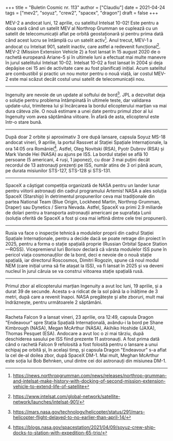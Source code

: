 +++
title = "Buletin Cosmic nr. 113"
author = ["Claudiu"]
date = 2021-04-24
tags = ["mev2", "soyuz", "crew2", "spacex", "dragon"]
draft = false
+++

MEV-2 a andocat luni, 12 aprilie, cu satelitul Intelsat 10-02! Este pentru a doua oară când un satelit MEV al Northrop Grumman se cuplează cu un satelit de telecomunicații aflat pe orbită geostaționară și pentru prima dată când acest lucru se întâmplă cu un satelit activ[^fn:1]. Anul trecut, MEV-1 a andocat cu Intelsat 901, satelit inactiv, care astfel a redevenit funcțional[^fn:2]. MEV-2 (Mission Extension Vehicle 2) a fost lansat în 15 august 2020 de o rachetă europeană Ariane-5 și în ultimele luni a efectuat mai multe manevre în jurul satelitului Intelsat 10-02. Intelsat 10-02 a fost lansat în 2004 și deja depășise cei 15 ani de activitate care au fost planificați inițial. Acum satelitul are combustibil și practic un nou motor pentru o nouă viață, iar costul MEV-2 este mai scăzut decât costul unui satelit de telecomunicații nou.

---

Ingenuity are nevoie de un update al softului de bord[^fn:3]. JPL a dezvoltat deja o soluție pentru problema întâmpinată în ultimele teste, dar validarea update-ului, trimiterea lui și încărcarea la bordul elicopterului marțian va mai dura câteva zile. O nouă estimare a unei date pentru primul zbor al lui Ingenuity vom avea săptămâna viitoare. În afară de asta, elicopterul este într-o stare bună.

---

După doar 2 orbite și aproximativ 3 ore după lansare, capsula Soyuz MS-18 andocat vineri, 9 aprilie, la portul Rassvet al Stației Spațiale Internaționale, la ora 14:05 ora României[^fn:4]. Astfel, Oleg Novitski (RSA), Pyotr Dubrov (RSA) și Mark Vande Hei (NASA) au ajuns pe ISS. La bordul stației se află 10 persoane (5 americani, 4 ruși, 1 japonez), cu doar 3 mai puțini decât recordul de 13 astronauți prezenți pe ISS, număr atins de 3 ori până acum, pe durata misiunilor STS-127, STS-128 și STS-131.

---

SpaceX a câștigat competiția organizată de NASA pentru un lander lunar pentru viitorii astronauți din cadrul programului Artemis! NASA a ales soluția SpaceX (Starship) în detrimentul propunerilor ceva mai tradiționale din partea National Team (Blue Origin, Lockheed Martin, Northrop Grumman, Draper) sau Dynetics / Sierra Nevada. Astfel, SpaceX va primi 2.9 miliarde de dolari pentru a transporta astronauții americani pe suprafața Lunii (soluția oferită de SpaceX a fost și cea mai ieftină dintre cele trei propuneri).

---

Rusia va face o inspecție tehnică a modulelor proprii din cadrul Stației Spațiale Internaționale, pentru a decide dacă se poate retrage din proiect în 2025, pentru a forma o stație spațială proprie (Russian Orbital Space Station —ROSS). Vicepremierul Iuri Borisov declară că vârsta modulelor ISS pune în pericol viața cosmonauților de la bord, deci e nevoie de o nouă stație spațială, iar directorul Roscosmos, Dimitri Rogozin, spune că noul modul NEM (care inițial urma să fie atașat la ISS), va fi lansat în 2025 și va deveni nucleul în jurul căruia se va construi viitoarea stație spațială rusă.

---

Primul zbor al elicopterului marțian Ingenuity a avut loc luni, 19 aprilie, și a durat 39 de secunde. Acesta s-a ridicat de la sol până la o înălțime de 3 metri, după care a revenit înapoi. NASA pregătește și alte zboruri, mult mai îndrăznește, pentru următoarele 2 săptămâni.

---

Racheta Falcon 9 a lansat vineri, 23 aprilie, ora 12:49, capsula Dragon "Endeavour" spre Stația Spațială Internațională, avându-i la bord pe Shane Kimbrough (NASA), Megan McArthur (NASA), Akihiko Hoshide (JAXA), Thomas Pesquet (ESA). Andocare a avut loc o zi mai târziu, după deschiderea sasului pe ISS fiind prezente 11 astronauți. A fost prima dată când o rachetă Falcon 9 refolosită a fost folosită pentru o lansare a unui echipaj pe orbită și, în același timp, și capsula Dragon "Endeavour" s-a aflat la cel de-al doilea zbor, după SpaceX DM-1. Mai mult, Meghan McArthur este soția lui Bob Behnken, unul dintre cei doi astronauți din misiunea DM-1.

[^fn:1]: <https://news.northropgrumman.com/news/releases/northrop-grumman-and-intelsat-make-history-with-docking-of-second-mission-extension-vehicle-to-extend-life-of-satellite>
[^fn:2]: <https://www.intelsat.com/global-network/satellite-network/launches/intelsat-901/>
[^fn:3]: <https://mars.nasa.gov/technology/helicopter/status/291/mars-helicopter-flight-delayed-to-no-earlier-than-april-14/>
[^fn:4]: <https://blogs.nasa.gov/spacestation/2021/04/09/soyuz-crew-ship-docks-to-station-with-expedition-65-trio/>